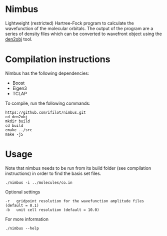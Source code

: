 # Nimbus
Lightweight (restricted) Hartree-Fock program to calculate the wavefunction of the molecular orbitals. The output of the program are a series of density files which can be converted to wavefront object using the [den2obj](https://github.com/ifilot/den2obj) tool.

# Compilation instructions

Nimbus has the following dependencies:
* Boost
* Eigen3
* TCLAP

To compile, run the following commands:
```
https://github.com/ifilot/nimbus.git
cd den2obj
mkdir build
cd build
cmake ../src
make -j5
```

# Usage

Note that nimbus needs to be run from its build folder (see compilation instructions) in order to find the basis set files.

```
./nimbus -i ../molecules/co.in
```

Optional settings
```
-r   gridpoint resolution for the wavefunction amplitude files (default = 0.1)
-b   unit cell resolution (default = 10.0)
```

For more information
```
./nimbus --help

```

